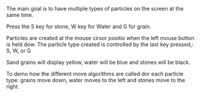 
The main goal is to have multiple types of particles on the screen at the same time.

Press the S key for stone, W key for Water and G for grain.

Particles are created at the mouse cirsor positio when the left mouse button is held dow.  The particle type created is controlled by the last key pressed,: S, W, or G

Sand grains will display yellow, water will be blue and stones will be black.

To demo how the different move algorithms are called dor each particle type: grains move down, water moves to the left and stones move to the right.
